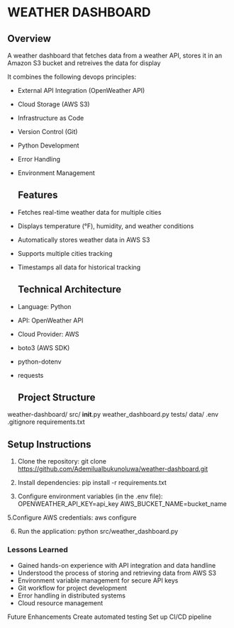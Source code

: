 # WEATHER DASHBOARD

## Overview
A weather dashboard that fetches data from a weather API, stores it in an Amazon S3 bucket and retreives the data for display

It combines the following devops principles:
- External API Integration (OpenWeather API)
- Cloud Storage (AWS S3)
- Infrastructure as Code
- Version Control (Git)
- Python Development
- Error Handling
- Environment Management

  ## Features
- Fetches real-time weather data for multiple cities
- Displays temperature (°F), humidity, and weather conditions
- Automatically stores weather data in AWS S3
- Supports multiple cities tracking
- Timestamps all data for historical tracking

  ## Technical Architecture
- Language: Python
- API: OpenWeather API
- Cloud Provider: AWS
- boto3 (AWS SDK)
- python-dotenv
- requests

  ## Project Structure
weather-dashboard/
  src/
    __init__.py
    weather_dashboard.py
  tests/
  data/
  .env
  .gitignore
  requirements.txt

## Setup Instructions
1. Clone the repository:
git clone https://github.com/AdemiluaIbukunoluwa/weather-dashboard.git

3. Install dependencies:
pip install -r requirements.txt

4. Configure environment variables (in the .env file):
OPENWEATHER_API_KEY=api_key
AWS_BUCKET_NAME=bucket_name

5.Configure AWS credentials:
aws configure

6. Run the application:
python src/weather_dashboard.py

### Lessons Learned
- Gained hands-on experience with API integration and data handline
- Understood the process of storing and retrieving data from AWS S3
- Environment variable management for secure API keys
- Git workflow for project development
- Error handling in distributed systems
- Cloud resource management

Future Enhancements
Create automated testing
Set up CI/CD pipeline
